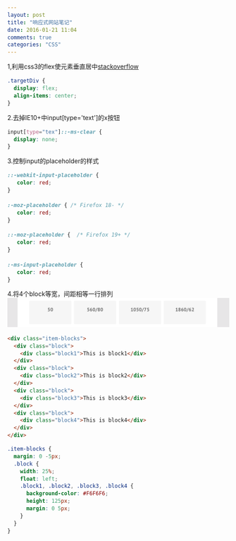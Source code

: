 ```yaml
---
layout: post
title: "响应式网站笔记"
date: 2016-01-21 11:04
comments: true
categories: "CSS"
---
```

1,利用css3的flex使元素垂直居中[stackoverflow]( http://stackoverflow.com/a/22218694 )
```css
.targetDiv {
  display: flex;
  align-items: center;
}
```
2.去掉IE10+中input[type='text']的x按钮
```css
input[type="tex"]::-ms-clear {
  display: none;
}
```
3.控制input的placeholder的样式

``` css
::-webkit-input-placeholder {
   color: red;
}

:-moz-placeholder { /* Firefox 18- */
   color: red;
}

::-moz-placeholder {  /* Firefox 19+ */
   color: red;
}

:-ms-input-placeholder {
   color: red;
}
```

4.将4个block等宽，间距相等一行排列
  ![blocks](/images/four-blocks.png)

``` html html
<div class="item-blocks">
  <div class="block">
    <div class="block1">This is block1</div>
  </div>
  <div class="block">
    <div class="block2">This is block2</div>
  </div>
  <div class="block">
    <div class="block3">This is block3</div>
  </div>
  <div class="block">
    <div class="block4">This is block4</div>
  </div>
</div>
```

``` scss scss
.item-blocks {
  margin: 0 -5px;
  .block {
    width: 25%;
    float: left;
    .block1, .block2, .block3, .block4 {
      background-color: #F6F6F6;
      height: 125px;
      margin: 0 5px;
    }
  }
}

```
